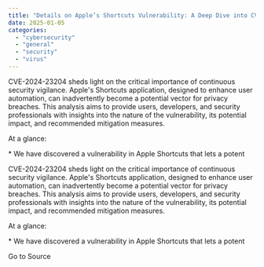```yaml
---
title: "Details on Apple’s Shortcuts Vulnerability: A Deep Dive into CVE-2024-23204"
date: 2025-01-05
categories: 
  - "cybersecurity"
  - "general"
  - "security"
  - "virus"
---
```


CVE-2024-23204 sheds light on the critical importance of continuous security vigilance. Apple's Shortcuts application, designed to enhance user automation, can inadvertently become a potential vector for privacy breaches. This analysis aims to provide users, developers, and security professionals with insights into the nature of the vulnerability, its potential impact, and recommended mitigation measures.

At a glance:

\* We have discovered a vulnerability in Apple Shortcuts that lets a potent

CVE-2024-23204 sheds light on the critical importance of continuous security vigilance. Apple's Shortcuts application, designed to enhance user automation, can inadvertently become a potential vector for privacy breaches. This analysis aims to provide users, developers, and security professionals with insights into the nature of the vulnerability, its potential impact, and recommended mitigation measures.

At a glance:

\* We have discovered a vulnerability in Apple Shortcuts that lets a potent

Go to Source
